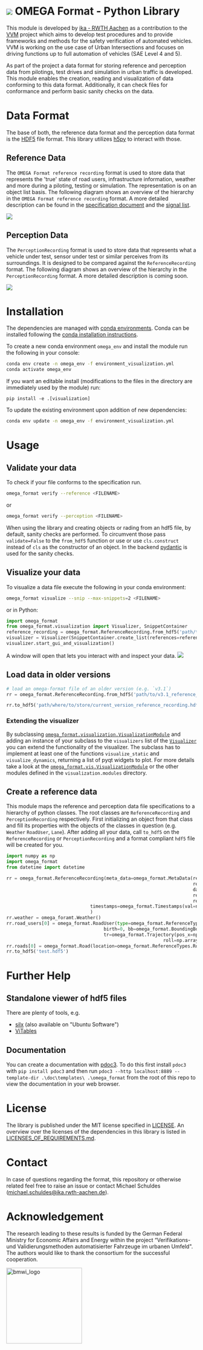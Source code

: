 # ![](./omega_format/visualization/ui/icon.svg) OMEGA Format - Python Library
This module is developed by [ika - RWTH Aachen](https://www.ika.rwth-aachen.de/de/) as a contribution to the [VVM](https://www.vvm-projekt.de/projekt) project which aims to develop test procedures and to provide frameworks and methods for the safety verification of automated vehicles. VVM is working on the use case of Urban Intersections and focuses on driving functions up to full automation of vehicles (SAE Level 4 and 5).

As part of the project a data format for storing reference and perception data from pilotings, test drives and simulation in urban traffic is developed. This module enables the creation, reading and visualization of data conforming to this data format. Additionally, it can check files for conformance and perform basic sanity checks on the data.


# Data Format
The base of both, the reference data format and the perception data format is the [HDF5](https://www.hdfgroup.org/solutions/hdf5) file format. This library utilizes [h5py](https://www.h5py.org/) to interact with those.

## Reference Data
The `OMEGA Format reference recording` format is used to store data that represents the 'true' state of road users, infrastructure information, weather and more during a piloting, testing or simulation. The representation is on an object list basis.
The following diagram shows an overview of the hierarchy in the `OMEGA Format reference recording` format. A more detailed description can be found in the [specification document](./doc/specification.md) and the [signal list](./doc/signal_list_reference.md).

![](./reference_hierarchy.PNG)

## Perception Data
The `PerceptionRecording` format is used to store data that represents what a vehicle under test, sensor under test or similar perceives from its surroundings. It is designed to be compared against the `ReferenceRecording` format. The following diagram shows an overview of the hierarchy in the `PerceptionRecording` format. A more detailed description is coming soon.

![](./perception_hierarchy.PNG)

# Installation
The dependencies are managed with [conda environments](https://docs.conda.io/projects/conda/en/latest/user-guide/concepts/environments.html). Conda can be installed following the [conda installation instructions](https://docs.conda.io/en/latest/miniconda.html).

To create a new conda environment `omega_env` and install the module run the following in your console:
```bash
conda env create -n omega_env -f environment_visualization.yml
conda activate omega_env
```
If you want an editable install (modifications to the files in the directory are immediately used by the module) run:
```
pip install -e .[visualization]
```

To update the existing environment upon addition of new dependencies:
```bash
conda env update -n omega_env -f environment_visualization.yml
```

# Usage

## Validate your data
To check if your file conforms to the specification run.
```bash
omega_format verify --reference <FILENAME>
```
or 
```bash 
omega_format verify --perception <FILENAME>
```

When using the library and creating objects or rading from an hdf5 file, by default, sanity checks are performed. To circumvent those pass `validate=False` to the `from_hdf5` function or use or use `cls.construct` instead of `cls` as the constructor of an object. In the backend [pydantic](https://pydantic-docs.helpmanual.io/) is used for the sanity checks.
## Visualize your data
To visualize a data file execute the following in your conda environment:
```bash
omega_format visualize --snip --max-snippets=2 <FILENAME>
```
or in Python:
```python
import omega_format
from omega_format.visualization import Visualizer, SnippetContainer
reference_recording = omega_format.ReferenceRecording.from_hdf5('path/to/the/reference_recording_file.hdf5')
visualizer = Visualizer(SnippetContainer.create_list(references=reference_recording))
visualizer.start_gui_and_visualization()
```
A window will open that lets you interact with and inspect your data.
![](visualizer_ui.png)

## Load data in older versions

```python
# load an omega-format file of an older version (e.g. `v3.1`)
rr = omega_format.ReferenceRecording.from_hdf5('path/to/v3.1_reference_recording.hdf5', legacy='v3.1')

rr.to_hdf5('path/where/to/store/current_version_reference_recording.hdf5')
```


### Extending the visualizer
By subclassing [`omega_format.visualization.VisualizationModule`](./omega_format/visualization/modules/base.py) and adding an instance of your subclass to the `visualizers` list of the [`Visualizer` ](./omega_format/visualization/visualizer.py) you can extend the functionality of the visualizer. The subclass has to implement at least one of the functions `visualize_static` and `visualize_dynamics`, returning a list of pyqt widgets to plot. For more details take a look at the [`omega_format.vis.VisualizationModule`](./omega_format/visualization/modules/base.py) or the other modules defined in the `visualization.modules` directory.

## Create a reference data
This module maps the reference and perception data file specifications to a hierarchy of python classes. The root classes are `ReferenceRecording` and `PerceptionRecording` respectively. First initializing an object from that class and fill its properties with the objects of the classes in question (e.g. `Weather` `RoadUser`, `Lane`). After adding all your data, call `to_hdf5` on the `ReferenceRecording` or `PerceptionRecording` and a format compliant `hdf5` file will be created for you.
```python
import numpy as np
import omega_format
from datetime import datetime

rr = omega_format.ReferenceRecording(meta_data=omega_format.MetaData(recorder_number=1,
                                                                     recording_number=1,
                                                                     daytime=datetime.now()
                                                                     reference_point_lat=50.786687,
                                                                     reference_point_lon=6.046312),
                               timestamps=omega_format.Timestamps(val=np.array([0])),
                               )
rr.weather = omega_foramt.Weather()
rr.road_users[0] = omega_format.RoadUser(type=omega_format.ReferenceTypes.RoadUser.Type.CAR, sub_type=omega_format.ReferenceTypes.RoadUser.SubType.General.REGULAR,
                                    birth=0, bb=omega_format.BoundingBox(np.array([2,3,0])),
                                    tr=omega_format.Trajectory(pos_x=np.array([0]),pos_y=np.array([0]),pos_z=np.array([0]),
                                                          roll=np.array([0]),pitch=np.array([0]),heading=np.array([0])))
rr.roads[0] = omega_format.Road(location=omega_format.ReferenceTypes.RoadLocation.URBAN)
rr.to_hdf5('test.hdf5')
```
# Further Help
## Standalone viewer of hdf5 files

There are plenty of tools, e.g.
- [silx](http://www.silx.org/doc/silx/latest/install.html) (also available on "Ubuntu Software")
- [ViTables](https://vitables.org/)


## Documentation
 You can create a documentation with [pdoc3](https://pdoc3.github.io/pdoc/). To do this first install `pdoc3` with `pip install pdoc3` and then run `pdoc3 --http localhost:8889 --template-dir .\doc\templates\ .\omega_format` from the root of this repo to view the documentation in your web browser.
# License
The library is published under the MIT license specified in [LICENSE](./LICENSE). An overview over the licenses of the dependencies in this library is listed in [LICENSES_OF_REQUIREMENTS.md](./LICENSES_OF_REQUIREMENTS.md).

# Contact
In case of questions regarding the format, this repository or otherwise related feel free to raise an issue or contact Michael Schuldes (michael.schuldes@ika.rwth-aachen.de).

# Acknowledgement
The research leading to these results is funded by the German Federal Ministry for Economic Affairs and Energy within the project “Verifikations- und Validierungsmethoden automatisierter Fahrzeuge im urbanen Umfeld". The authors would like to thank the consortium for the successful cooperation. 

<a href='https://www.bmwi.de/Navigation/EN/Home/home.html'><img src="bmwi_logo.gif" alt="bmwi_logo" height="200"/></a>
